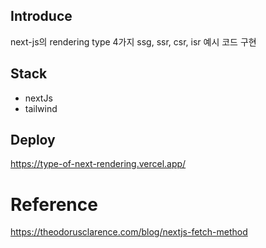 ## Introduce

next-js의 rendering type 4가지 ssg, ssr, csr, isr 예시 코드 구현

## Stack

-   nextJs
-   tailwind

## Deploy

https://type-of-next-rendering.vercel.app/

# Reference

https://theodorusclarence.com/blog/nextjs-fetch-method
